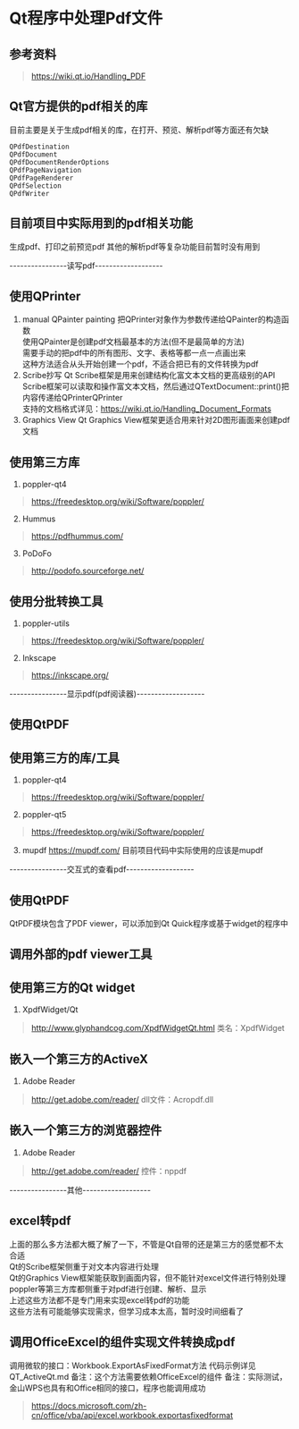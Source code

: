 # Qt程序中处理Pdf文件

## 参考资料
> https://wiki.qt.io/Handling_PDF


## Qt官方提供的pdf相关的库
目前主要是关于生成pdf相关的库，在打开、预览、解析pdf等方面还有欠缺  
```
QPdfDestination
QPdfDocument
QPdfDocumentRenderOptions
QPdfPageNavigation
QPdfPageRenderer
QPdfSelection
QPdfWriter
```


## 目前项目中实际用到的pdf相关功能
生成pdf、打印之前预览pdf
其他的解析pdf等复杂功能目前暂时没有用到


----------------读写pdf-------------------
## 使用QPrinter
1. manual QPainter painting
把QPrinter对象作为参数传递给QPainter的构造函数  
使用QPainter是创建pdf文档最基本的方法(但不是最简单的方法)  
需要手动的把pdf中的所有图形、文字、表格等都一点一点画出来  
这种方法适合从头开始创建一个pdf，不适合把已有的文件转换为pdf  
2. Scribe抄写
Qt Scribe框架是用来创建结构化富文本文档的更高级别的API  
Scribe框架可以读取和操作富文本文档，然后通过QTextDocument::print()把内容传递给QPrinterQPrinter  
支持的文档格式详见：https://wiki.qt.io/Handling_Document_Formats  
3. Graphics View
Qt Graphics View框架更适合用来针对2D图形画面来创建pdf文档  


## 使用第三方库
1. poppler-qt4
> https://freedesktop.org/wiki/Software/poppler/
2. Hummus
> https://pdfhummus.com/
3. PoDoFo
> http://podofo.sourceforge.net/


## 使用分批转换工具
1. poppler-utils
> https://freedesktop.org/wiki/Software/poppler/
2. Inkscape
> https://inkscape.org/


----------------显示pdf(pdf阅读器)-------------------
## 使用QtPDF


## 使用第三方的库/工具
1. poppler-qt4
> https://freedesktop.org/wiki/Software/poppler/
2. poppler-qt5
> https://freedesktop.org/wiki/Software/poppler/
3. mupdf
https://mupdf.com/
目前项目代码中实际使用的应该是mupdf  


----------------交互式的查看pdf-------------------
## 使用QtPDF
QtPDF模块包含了PDF viewer，可以添加到Qt Quick程序或基于widget的程序中  


## 调用外部的pdf viewer工具


## 使用第三方的Qt widget
1. XpdfWidget/Qt
> http://www.glyphandcog.com/XpdfWidgetQt.html
类名：XpdfWidget


## 嵌入一个第三方的ActiveX
1. Adobe Reader
> http://get.adobe.com/reader/
dll文件：Acropdf.dll


## 嵌入一个第三方的浏览器控件
1. Adobe Reader
> http://get.adobe.com/reader/
控件：nppdf


----------------其他-------------------
## excel转pdf
上面的那么多方法都大概了解了一下，不管是Qt自带的还是第三方的感觉都不太合适  
Qt的Scribe框架侧重于对文本内容进行处理  
Qt的Graphics View框架能获取到画面内容，但不能针对excel文件进行特别处理  
poppler等第三方库都侧重于对pdf进行创建、解析、显示  
上述这些方法都不是专门用来实现excel转pdf的功能  
这些方法有可能能够实现需求，但学习成本太高，暂时没时间细看了  


## 调用OfficeExcel的组件实现文件转换成pdf
调用微软的接口：Workbook.ExportAsFixedFormat方法
代码示例详见QT_ActiveQt.md
备注：这个方法需要依赖OfficeExcel的组件
备注：实际测试，金山WPS也具有和Office相同的接口，程序也能调用成功
> https://docs.microsoft.com/zh-cn/office/vba/api/excel.workbook.exportasfixedformat


